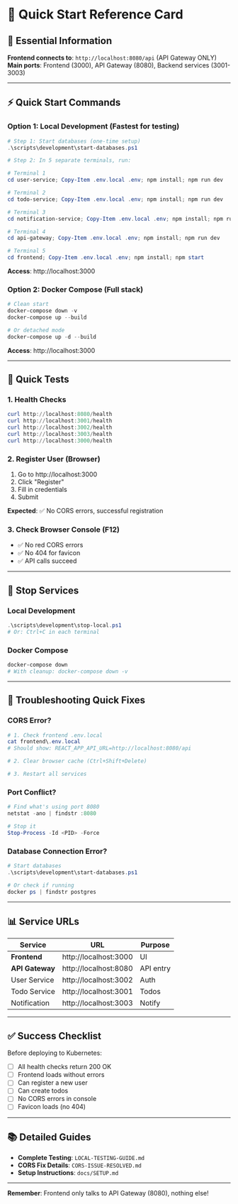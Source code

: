 # 🚀 Quick Start Reference Card

## 🎯 Essential Information

**Frontend connects to**: `http://localhost:8080/api` (API Gateway ONLY)  
**Main ports**: Frontend (3000), API Gateway (8080), Backend services (3001-3003)

---

## ⚡ Quick Start Commands

### Option 1: Local Development (Fastest for testing)

```powershell
# Step 1: Start databases (one-time setup)
.\scripts\development\start-databases.ps1

# Step 2: In 5 separate terminals, run:

# Terminal 1
cd user-service; Copy-Item .env.local .env; npm install; npm run dev

# Terminal 2
cd todo-service; Copy-Item .env.local .env; npm install; npm run dev

# Terminal 3
cd notification-service; Copy-Item .env.local .env; npm install; npm run dev

# Terminal 4
cd api-gateway; Copy-Item .env.local .env; npm install; npm run dev

# Terminal 5
cd frontend; Copy-Item .env.local .env; npm install; npm start
```

**Access**: http://localhost:3000

### Option 2: Docker Compose (Full stack)

```powershell
# Clean start
docker-compose down -v
docker-compose up --build

# Or detached mode
docker-compose up -d --build
```

**Access**: http://localhost:3000

---

## 🧪 Quick Tests

### 1. Health Checks

```powershell
curl http://localhost:8080/health
curl http://localhost:3001/health
curl http://localhost:3002/health
curl http://localhost:3003/health
curl http://localhost:3000/health
```

### 2. Register User (Browser)

1. Go to http://localhost:3000
2. Click "Register"
3. Fill in credentials
4. Submit

**Expected**: ✅ No CORS errors, successful registration

### 3. Check Browser Console (F12)

- ✅ No red CORS errors
- ✅ No 404 for favicon
- ✅ API calls succeed

---

## 🛑 Stop Services

### Local Development

```powershell
.\scripts\development\stop-local.ps1
# Or: Ctrl+C in each terminal
```

### Docker Compose

```powershell
docker-compose down
# With cleanup: docker-compose down -v
```

---

## 🔧 Troubleshooting Quick Fixes

### CORS Error?

```powershell
# 1. Check frontend .env.local
cat frontend\.env.local
# Should show: REACT_APP_API_URL=http://localhost:8080/api

# 2. Clear browser cache (Ctrl+Shift+Delete)

# 3. Restart all services
```

### Port Conflict?

```powershell
# Find what's using port 8080
netstat -ano | findstr :8080

# Stop it
Stop-Process -Id <PID> -Force
```

### Database Connection Error?

```powershell
# Start databases
.\scripts\development\start-databases.ps1

# Or check if running
docker ps | findstr postgres
```

---

## 📊 Service URLs

| Service         | URL                   | Purpose   |
| --------------- | --------------------- | --------- |
| **Frontend**    | http://localhost:3000 | UI        |
| **API Gateway** | http://localhost:8080 | API entry |
| User Service    | http://localhost:3002 | Auth      |
| Todo Service    | http://localhost:3001 | Todos     |
| Notification    | http://localhost:3003 | Notify    |

---

## ✅ Success Checklist

Before deploying to Kubernetes:

- [ ] All health checks return 200 OK
- [ ] Frontend loads without errors
- [ ] Can register a new user
- [ ] Can create todos
- [ ] No CORS errors in console
- [ ] Favicon loads (no 404)

---

## 📚 Detailed Guides

- **Complete Testing**: `LOCAL-TESTING-GUIDE.md`
- **CORS Fix Details**: `CORS-ISSUE-RESOLVED.md`
- **Setup Instructions**: `docs/SETUP.md`

---

**Remember**: Frontend only talks to API Gateway (8080), nothing else!
